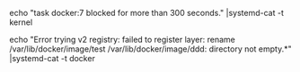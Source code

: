 
echo "task docker:7 blocked for more than 300 seconds." |systemd-cat -t kernel

echo "Error trying v2 registry: failed to register layer: rename /var/lib/docker/image/test /var/lib/docker/image/ddd: directory not empty.*" |systemd-cat -t docker
